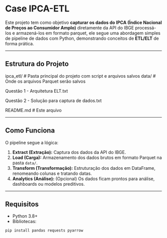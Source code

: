# Case IPCA-ETL

Este projeto tem como objetivo **capturar os dados do IPCA (Índice Nacional de Preços ao Consumidor Amplo)** diretamente da API do IBGE processá-los e armazená-los em formato parquet, ele segue uma abordagem simples de pipeline de dados com Python, demonstrando conceitos de **ETL/ELT** de forma prática.

---

## Estrutura do Projeto


ipca_etl/ # Pasta principal do projeto com script e arquivos salvos
data/ # Onde os arquivos Parquet serão salvos

Questão 1 - Arquitetura ELT.txt

Questão 2 - Solução para captura de dados.txt

README.md # Este arquivo


---

## Como Funciona

O pipeline segue a lógica:

1. **Extract (Extração):** Captura dos dados da API do IBGE.
2. **Load (Carga):** Armazenamento dos dados brutos em formato Parquet na pasta `data/`.
3. **Transform (Transformação):** Estruturação dos dados em DataFrame, renomeando colunas e tratando datas.
4. **Analytics (Análise):** (Opcional) Os dados ficam prontos para análise, dashboards ou modelos preditivos.

---

## Requisitos

- Python 3.8+
- Bibliotecas:

```bash
pip install pandas requests pyarrow
